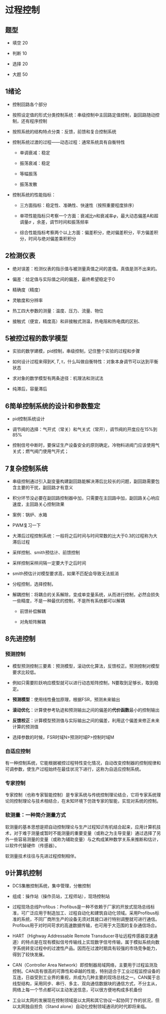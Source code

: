 # 过程控制

## 题型

- 填空 20

- 判断 10

- 选择 20

- 大题 50

## 1绪论

- 控制回路各个部分

- 按照设定值的形式分类控制系统：串级控制中主回路定值控制，副回路随动控制，还有程序控制

- 按照系统的结构特点分类：反馈，前馈和复合控制系统

- 控制系统过渡的过程——动态过程：通常系统具有自衡特性
  
  - 单调衰减：稳定
  
  - 振荡衰减：稳定
  
  - 等幅振荡
  
  - 振荡发散

- 控制系统的性能指标：
  
  - 三方面指标：稳定性、准确性、快速性（按照重要程度排序）
  
  - 单项性能指标只考察一个方面：衰减比$n$和衰减率$\varphi$，最大动态偏差A和超调量$\sigma$ ，余差，调节时间和振荡频率
  
  - 综合性能指标考察两个以上方面：偏差积分，绝对偏差积分，平方偏差积分，时间与绝对偏差乘积积分

## 2检测仪表

- 绝对误差：检测仪表的指示值与被测量真值之间的差值。真值是测不出来的。

- 偏差：给定值与实际值之间的偏差，最终希望稳定于0

- 精确度（精度）

- 灵敏度和分辨率

- 热工四大参数的测量：温度、压力、流量、物位

- 接触式（便宜，精度高）和非接触式测温，热电阻和热电偶的区别、

## 5被控过程的数学模型

- 实验的数学建模，pid控制，串级控制，记住整个实验的过程和步骤

- 如何设计过程来得到$K,T,\tau$，什么叫做自衡特性：对象本身调节可以达到平衡状态

- 求对象的数学模型有两条途径：机理法和测试法

- 纯滞后，容量滞后

## 6简单控制系统的设计和参数整定

- pid控制系统设计

- 调节阀的选择：气开式（常关）和气关式（常开），调节阀的开度应在15%到85%

- 控制信号中断时，要保证生产设备安全的原则确定。冷物料进阀门应该使用气关式；燃气阀门使用气开式；

## 7复杂控制系统

- 串级控制通过引入副变量构建副回路能解决滞后比较长的问题，副回路需要包含主要的干扰，副回路才有意义

- 积分环节没必要在副回路控制器中加，只需要在主回路中加，副回路关心响应速度，主回路关心控制效果

- 案例：锅炉、水箱

- PWM复习一下

- 大滞后过程控制系统：一般将之后时间与时间常数的比大于0.3的过程称为大滞后过程

- 采样控制、smith预估计、前馈控制

- 采样控制采样间隔一定要大于之后时间

- smith预估计对模型要求高，如果不匹配会导致无法抵消

- 分程控制，选择控制，

- 解耦控制：将耦合的关系解除，变成单变量系统，从而进行控制，必然会损失一些精度，不是一种最优的控制，不是所有系统都可以解耦
  
  - 前馈补偿解耦
  
  - 对角矩阵解耦

## 8先进控制

### 预测控制

- 模型预测控制三要素：预测模型，滚动优化算法，反馈校正。预测控制对模型要求比较低。

- 例如只需要阶跃响应模型就可以进行动态矩阵控制，N要取到足够长，取到稳定。

- **预测模型**：使用线性叠加原理，根据FSR，预测未来输出

- **滚动优化**：计算使参考轨迹和预测输出之间的偏差的**代价函数**最小的控制输出

- **反馈校正**：计算模型预测值与实际输出之间的偏差，利用这个偏差来修正未来计算的预测值

- 选择参数的时候，FSR时域N>预测时域P>控制时域M

### 自适应控制

有一种控制系统，它能根据被控过程特性变化情况，自动改变控制器的控制规律和可调参数，使生产过程始终在最佳状况下进行，这称为自适应控制系统。

### 专家控制

专家控制（也称专家智能控制）是专家系统与传统控制理论结合，它将专家系统理论同控制理论与技术相结合，在未知环境下仿效专家的智能，实现对系统的控制。

### 软测量：一种简介测量方式

软测量的基本思想是把自动控制理论与生产过程知识有机结合起来，应用计算机技术，对于难于测量或暂时不能测量的重要变量（或称之为主导变量）通过选择了另外一些容易测量的变量（或称为辅助变量）与之构成某种数学关系来推断和估计，以软件代替硬件（传感器）。

软测量技术往往与先进过程控制相伴。



## 9计算机控制

- DCS集散控制系统，集中管理，分散控制

- 组成：操作站（操作员站，工程师站），现场控制站

- 过程现场总线Profibus：Profibus是一种不依赖于厂家的开放式现场总线标准，可广泛应用于制造加工、过程自动化和建筑自动化领域。采用Profibus标准的系统，不同厂商所生产的设备无须对其接口进行特别调整就可进行通信。Profibus用于对时间苛求的高速数据传输，也可用于大范围的复杂通信场合。

- HART（Highway Addressable Remote Transducer寻址远程传感器变速通道）的特点是在现有模拟信号传输线上实现数字信号传输，属于模拟系统向数字系统转变过程中的过渡性产品。因而在过渡时期具有较强的市场竞争能力，得到了较快发展。

- CAN（Controller Area Network）即控制器局域网络，主要用于过程监测及控制。CAN具有很高的可靠性和卓越的性能，特别适合于工业过程监控设备的互连，日益受到工业界的重视，并成为几种主要的现场总线之一。CAN属于总线型结构，采用同步、串行、多主、双向通信数据块的通信方式，不分主从，网络上每一个节点都可以主动发送信息，可以很方便地构成多机备份

- 工业以太网的发展现在控制领域是以太网和其它协议一起协同丁作的状况，但以太网独自担负（Stand alone）自动化控制领域通讯的时代即将来临。




